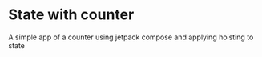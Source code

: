 # State with counter

A simple app of a counter using jetpack compose
and applying hoisting to state